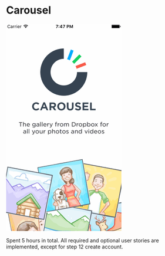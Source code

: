 # Carousel

![Video Walkthrough](carousel.gif)

Spent 5 hours in total. All required and optional user stories are implemented, except for step 12 create account.
